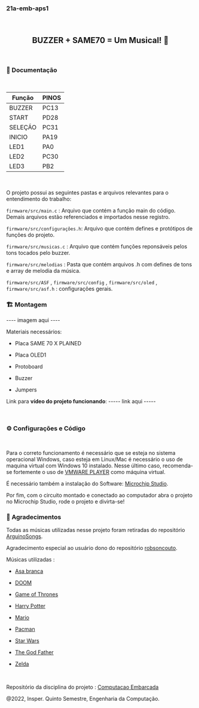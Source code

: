 ### 21a-emb-aps1
<br>

<div align = "center" >
<h2> BUZZER + SAME70 = Um Musical! 🎷️</h2>
</div>
<br>

### 📑️ Documentação 
<br>

| Função  |      PINOS      |
|---------|-----------------|
| BUZZER  |      PC13       |
| START   |      PD28       |
| SELEÇÃO |      PC31       |
| INICIO  |      PA19       |
| LED1    |      PA0        |
| LED2    |      PC30       |
| LED3    |      PB2        |
<br>

O projeto possui as seguintes pastas e arquivos relevantes para o entendimento do trabalho:


`firmware/src/main.c` : Arquivo que contém a função main do código. Demais arquivos estão referenciados e importados nesse registro.


`firmware/src/configurações.h`: Arquivo que contém defines e protótipos de funções do projeto.


`firmware/src/musicas.c` : Arquivo que contém funções reponsáveis pelos tons tocados pelo buzzer. 


`firmware/src/melodias` : Pasta que contém arquivos .h com defines de tons e array de melodia da música. 


`firmware/src/ASF` , `firmware/src/config` , `firmware/src/oled` , `firmware/src/asf.h` : configurações gerais. 


### 🏗️ Montagem 


---- imagem aqui ----

Materiais necessários:

- Placa SAME 70 X PLAINED 

- Placa OLED1

- Protoboard

- Buzzer 

- Jumpers

Link para <b>vídeo do projeto funcionando</b>: ----- link aqui -----

<br>

### ⚙️ Configurações e Código 
<br>


Para o correto funcionamento é necessário que se esteja no sistema operacional Windows, caso esteja em Linux/Mac é necessário o uso de maquina virtual com  Windows 10 instalado. Nesse último caso,  recomenda-se fortemente o uso de [VMWARE PLAYER](https://www.vmware.com/products/workstation-player.html) como máquina virtual.

É necessário também a instalação do Software: [Microchip Studio](https://www.microchip.com/content/dam/mchp/documents/parked-documents/as-installer-7.0.2542-web.exe).

Por fim, com o circuito montado e conectado ao computador abra o projeto no Microchip Studio, rode o projeto e divirta-se!

###  📌️ Agradecimentos

Todas as músicas utilizadas nesse projeto foram retiradas do repositório [ArguinoSongs](https://github.com/robsoncouto/arduino-songs). 

Agradecimento especial ao usuário dono do repositório [robsoncouto](https://github.com/robsoncouto).

Músicas utilizadas :

- [Asa branca](https://github.com/robsoncouto/arduino-songs/blob/master/asabranca/asabranca.ino)

- [DOOM](https://github.com/robsoncouto/arduino-songs/blob/master/doom/doom.ino) 

- [Game of Thrones](https://github.com/robsoncouto/arduino-songs/blob/master/gameofthrones/gameofthrones.ino)

- [Harry Potter](https://github.com/robsoncouto/arduino-songs/blob/master/harrypotter/harrypotter.ino)

- [Mario](https://github.com/robsoncouto/arduino-songs/blob/master/supermariobros/supermariobros.ino)

- [Pacman](https://github.com/robsoncouto/arduino-songs/blob/master/pacman/pacman.ino)

- [Star Wars](https://github.com/robsoncouto/arduino-songs/blob/master/starwars/starwars.ino)

- [The God Father](https://github.com/robsoncouto/arduino-songs/blob/master/thegodfather/thegodfather.ino)

- [Zelda](https://github.com/robsoncouto/arduino-songs/blob/master/zeldatheme/zeldatheme.ino)
<br>


Repositório da disciplina do projeto : [Computacao Embarcada](https://insper.github.io/ComputacaoEmbarcada/)

@2022, Insper. Quinto Semestre, Engenharia da Computação.
